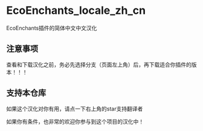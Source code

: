 # EcoEnchants_locale_zh_cn

EcoEnchants插件的简体中文中文汉化

## 注意事项

查看和下载汉化之前，务必先选择分支（页面左上角）后，再下载适合你插件的版本！！！

## 支持本仓库

如果这个汉化对你有用，请点一下右上角的star支持翻译者

如果你有条件，也非常的欢迎你参与到这个项目的汉化中！
